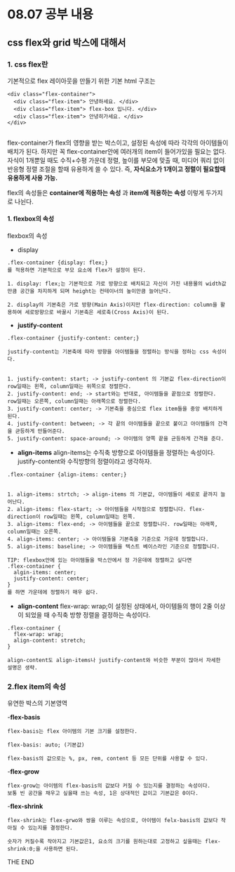 # 08.07 공부 내용


## css flex와 grid 박스에 대해서


### 1. css flex란

기본적으로 flex 레이아웃을 만들기 위한 기본 html 구조는 
```
<div class="flex-container">
  <div class="flex-item"> 안녕하세요. </div>
  <div class="flex-item"> flex-box 입니다. </div>
  <div class="flex-item"> 안녕히가세요. </div>
</div>


```


flex-container가 flex의 영향을 받는 박스이고, 설정된 속성에 따라 각각의 아이템들이 배치가 된다. 하지만 꼭 flex-container안에 여러개의 item이 들어가있을 필요는 없다.
자식이 1개뿐일 때도 수직+수평 가운데 정렬, 높이를 부모에 맞출 때, 미디어 쿼리 없이 반응형 정렬 조절을 할때 유용하게 쓸 수 있다.
즉, __자식요소가 1개이고 정렬이 필요할때 유용하게 사용 가능.__

flex의 속성들은 __container에 적용하는 속성__ 과 __item에 적용하는 속성__ 이렇게  두가지로 나뉜다.


#### 1. flexbox의 속성


flexbox의 속성

- display


```
.flex-container {display: flex;}
를 적용하면 기본적으로 부모 요소에 flex가 설정이 된다.

1. display: flex;는 기본적으로 가로 방향으로 배치되고 자신이 가진 내용물의 width값 만큼 공간을 차지하게 되며 height는 컨테이너의 높이만큼 늘어난다.

2. display의 기본축은 가로 방향(Main Axis)이지만 flex-direction: column을 활용하여 세로방향으로 바꿀시 기본축은 세로축(Cross Axis)이 된다.

```

- __justify-content__


```
.flex-container {justify-content: center;}

justify-content는 기본축에 따라 방향을 아이템들을 정렬하는 방식을 정하는 css 속성이다.


1. justify-content: start; -> justify-content 의 기본값 flex-direction이 row일때는 왼쪽, column일때는 위쪽으로 정렬한다.
2. justify-content: end; -> start와는 반대로, 아이템들을 끝점으로 정렬한다. row일때는 오른쪽, column일때는 아래쪽으로 정렬한다. 
3. justify-content: center; -> 기본축을 중심으로 flex item들을 중앙 배치하게 된다.
4. justify-content: between; -> 각 끝의 아이템들을 끝으로 붙이고 아이템들의 간격을 균등하게 만들어준다.
5. justify-content: space-around; -> 아이템의 양쪽 끝을 균등하게 간격을 준다.
```

- __align-items__
align-items는 수직축 방향으로 아이템들을 정렬하는 속성이다. justify-content와 수직방향의 정렬이라고 생각하자.

```
.flex-container {align-items: center;}


1. align-items: strtch; -> align-items 의 기본값, 아이템들이 세로로 끝까지 늘어난다.
2. align-items: flex-start; -> 아이템들을 시작점으로 정렬합니다. flex-direction이 row일때는 왼쪽, column일때는 왼쪽.
3. align-items: flex-end; -> 아이템들을 끝으로 정렬합니다. row일때는 아래쪽, column일때는 오른쪽.
4. align-items: center; -> 아이템들을 기본축을 기준으로 가운데 정렬합니다.
5. align-items: baseline; -> 아이템들을 텍스트 베이스라인 기준으로 정렬합니다.

TIP: flexbox안에 있는 아이템들을 박스안에서 정 가운데에 정렬하고 싶다면
.flex-container {
  algin-items: center;
  justify-content: center;
}
를 하면 가운데에 정렬하기 매우 쉽다.

```


- __align-content__
flex-wrap: wrap;이 설정된 상태에서, 아이템들의 행이 2줄 이상이 되었을 때 수직축 방향 정렬을 결정하는 속성이다.

```
.flex-container {
  flex-wrap: wrap;
  align-content: stretch;
}

align-content도 align-items나 justify-content와 비슷한 부분이 많아서 자세한 설명은 생략.

```


### 2.flex item의 속성
유연한 박스의 기본영역

-__flex-basis__
```
flex-basis는 flex 아이템의 기본 크기를 설정한다.

flex-basis: auto; (기본값)

flex-basis의 값으로는 %, px, rem, content 등 모든 단위를 사용할 수 있다.
```

-__flex-grow__
```
flex-grow는 아이템의 flex-basis의 값보다 커질 수 있는지를 결정하는 속성이다.
보통 빈 공간을 채우고 싶을때 쓰는 속성, 1은 상대적인 값이고 기본값은 0이다.
```

-__flex-shrink__
```
flex-shrink는 flex-grwo와 쌍을 이루는 속성으로, 아이템이 felx-basis의 값보다 작아질 수 있는지를 결정한다.

숫자가 커질수록 작아지고 기본값은1, 요소의 크기를 원하는대로 고정하고 싶을때는 flex-shrink:0;을 사용하면 된다.
```

THE END